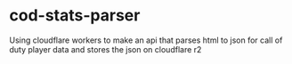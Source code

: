 # cod-stats-parser
Using cloudflare workers to make an api that parses html to json for call of duty player data and stores the json on cloudflare r2
